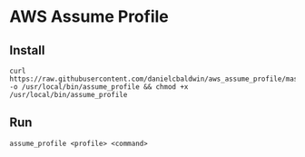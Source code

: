 # AWS Assume Profile

## Install
```
curl https://raw.githubusercontent.com/danielcbaldwin/aws_assume_profile/master/assume_profile -o /usr/local/bin/assume_profile && chmod +x /usr/local/bin/assume_profile
```

## Run
```
assume_profile <profile> <command>
```
